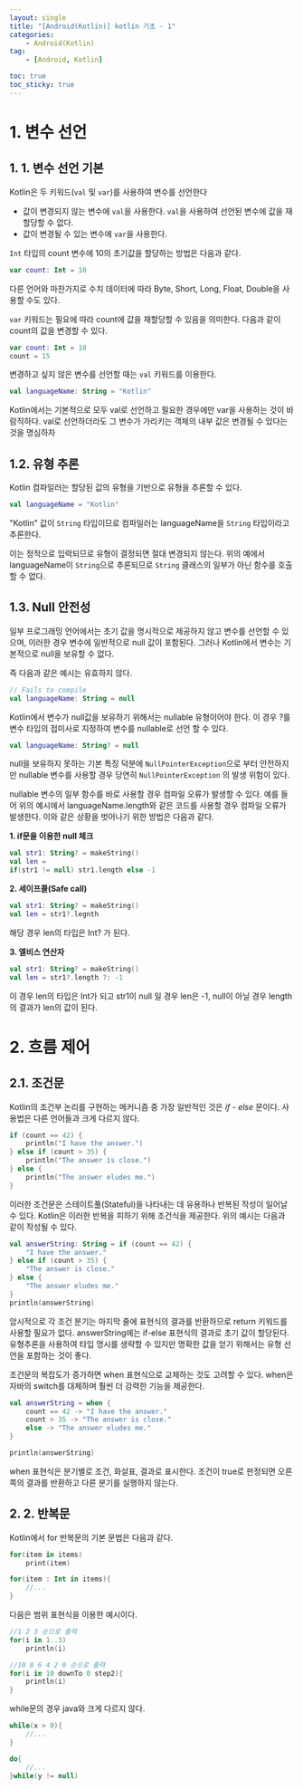 ```yaml
---
layout: single
title: "[Android(Kotlin)] kotlin 기초 - 1"
categories: 
    - Android(Kotlin)
tag:
    - [Android, Kotlin]

toc: true
toc_sticky: true
---
```


# 1. 변수 선언
## 1. 1. 변수 선언 기본
Kotlin은 두 키워드(`val` 및 `var`)를 사용하여 변수를 선언한다

- 값이 변경되지 않는 변수에 `val`을 사용한다. `val`을 사용하여 선언된 변수에 값을 재할당할 수 없다.
- 값이 변경될 수 있는 변수에 `var`을 사용한다.

`Int` 타입의 count 변수에 10의 초기값을 할당하는 방법은 다음과 같다.

```kotlin
var count: Int = 10
```

다른 언어와 마찬가지로 수치 데이터에 따라 Byte, Short, Long, Float, Double을 사용할 수도 있다.

`var` 키워드는 필요에 따라 count에 값을 재할당할 수 있음을 의미한다.  다음과 같이 count의 값을 변경할 수 있다.

```kotlin
var count: Int = 10
count = 15
```

변경하고 싶지 않은 변수를 선언할 때는 `val` 키워드를 이용한다.

```kotlin
val languageName: String = "Kotlin"
```

Kotlin에서는 기본적으로 모두 val로 선언하고 필요한 경우에만 var을 사용하는 것이 바람직하다. val로 선언하더라도 그 변수가 가리키는 객체의 내부 값은 변경될 수 있다는 것을 명심하자

## 1.2. 유형 추론

Kotlin 컴파일러는 할당된 값의 유형을 기반으로 유형을 추론할 수 있다.

```kotlin
val languageName = "Kotlin"
```

"Kotlin" 값이 `String` 타입이므로 컴파일러는 languageName을 `String` 타입이라고 추론한다.

이는 정적으로 입력되므로 유형이 결정되면 절대 변경되지 않는다. 위의 예에서 languageName이 `String`으로 추론되므로 `String` 클래스의 일부가 아닌 함수를 호출할 수 없다.

## 1.3. Null 안전성

일부 프로그래밍 언어에서는 초기 값을 명시적으로 제공하지 않고 변수를 선언할 수 있으며, 이러한 경우 변수에 일반적으로 null 값이 포함된다. 그러나 Kotlin에서 변수는 기본적으로 null을 보유할 수 없다.

즉 다음과 같은 예시는 유효하지 않다.

```kotlin
// Fails to compile
val languageName: String = null
```

Kotlin에서 변수가 null값을 보유하기 위해서는 nullable 유형이어야 한다. 이 경우 ?를 변수 타입의 접미사로 지정하여 변수를 nullable로 선언 할 수 있다.

```kotlin
val languageName: String? = null
```

null을 보유하지 못하는 기본 특징 덕분에 `NullPointerException`으로 부터 안전하지만  nullable 변수를 사용할 경우 당연히 `NullPointerException` 의 발생 위험이 있다.

nullable 변수의 일부 함수를 바로 사용할 경우 컴파일 오류가 발생할 수 있다.
예를 들어 위의 예시에서 languageName.length와 같은 코드를 사용할 경우 컴파일 오류가 발생한다. 이와 같은 상황을 벗어나기 위한 방법은 다음과 같다.

**1. if문을 이용한 null 체크**
```kotlin
val str1: String? = makeString()
val len = 
if(str1 != null) str1.length else -1
```

**2. 세이프콜(Safe call)**
```kotlin
val str1: String? = makeString()
val len = str1?.legnth
```
해당 경우 len의 타입은 Int? 가 된다.

**3. 엘비스 연산자**
```kotlin
val str1: String? = makeString()
val len = str1?.length ?: -1
```
이 경우 len의 타입은 Int가 되고 str1이 null 일 경우 len은 -1, null이 아닐 경우 length의 결과가 len의 값이 된다. 

# 2. 흐름 제어
## 2.1. 조건문
Kotlin의 조건부 논리를 구현하는 메커니즘 중 가장 일반적인 것은 *if - else* 문이다. 사용법은 다른 언어들과 크게 다르지 않다.

```kotlin
if (count == 42) {
    println("I have the answer.")
} else if (count > 35) {
    println("The answer is close.")
} else {
    println("The answer eludes me.")
}
```

이러한 조건문은 스테이트풀(Stateful)을 나타내는 데 유용하나 반복된 작성이 일어날 수 있다. Kotlin은 이러한 반복을 피하기 위해 조건식을 제공한다. 위의 예시는 다음과 같이 작성될 수 있다.

```kotlin
val answerString: String = if (count == 42) {
    "I have the answer."
} else if (count > 35) {
    "The answer is close."
} else {
    "The answer eludes me."
}
println(answerString)
```

암시적으로 각 조건 분기는 마지막 줄에 표현식의 결과를 반환하므로 return 키워드를 사용할 필요가 없다. answerString에는 if-else 표현식의 결과로 초기 값이 할당된다. 유형추론을 사용하여 타입 명시를 생략할 수 있지만 명확한 값을 얻기 위해서는 유형 선언을 포함하는 것이 좋다.

조건문의 복잡도가 증가하면 when 표현식으로 교체하는 것도 고려할 수 있다. when은 자바의 switch를 대체하며 훨씬 더 강력한 기능을 제공한다.

```kotlin
val answerString = when {
    count == 42 -> "I have the answer."
    count > 35 -> "The answer is close."
    else -> "The answer eludes me."
}

println(answerString)
```

when 표현식은 분기별로 조건, 화살표, 결과로 표시한다. 조건이 true로 판정되면 오른쪽의 결과를 반환하고 다른 분기를 실행하지 않는다.

## 2. 2. 반복문
Kotlin에서 for 반복문의 기본 문법은 다음과 같다.
```kotlin
for(item in items)
    print(item)

for(item : Int in items){
    //...
}
```

다음은 범위 표현식을 이용한 예시이다.
```kotlin
//1 2 3 순으로 출력
for(i in 1..3)
    println(i)

//10 8 6 4 2 0 순으로 출력
for(i in 10 downTo 0 step2){
    println(i)
}
```

while문의 경우 java와 크게 다르지 않다.
```kotlin
while(x > 0){
    //...
}

do{
    //...
}while(y != null)
```
